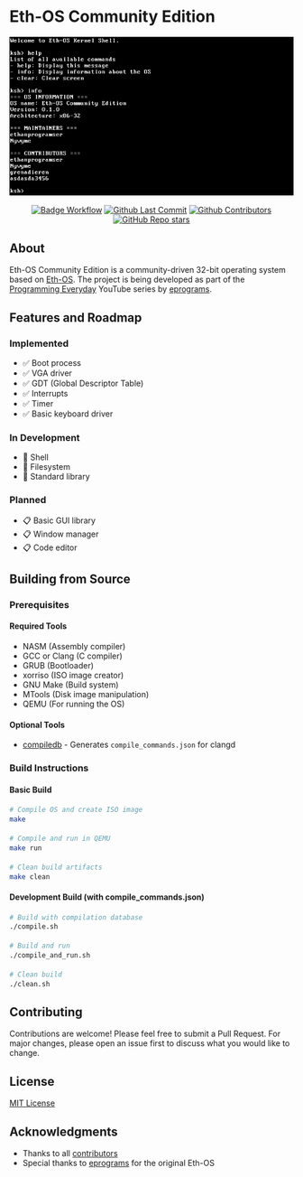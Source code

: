 # Eth-OS Community Edition
<div align="center">

<img src="./.github/imgs/os-screenshot.png" alt="Eth-OS Screenshot" />

[![Badge Workflow](https://github.com/ethanprogramser/eth-os-com/actions/workflows/ci.yml/badge.svg)](https://github.com/ethanprogramser/eth-os-com/actions)
[![Github Last Commit](https://img.shields.io/github/last-commit/ethanprogramser/eth-os-com)](https://github.com/ethanprogramser/eth-os-com/commits)
[![Github Contributors](https://img.shields.io/github/contributors/ethanprogramser/eth-os-com)](https://github.com/ethanprogramser/eth-os-com/graphs/contributors)
[![GitHub Repo stars](https://img.shields.io/github/stars/ethanprogramser/eth-os-com)](https://github.com/ethanprogramser/eth-os-com/stargazers)

</div>

## About
Eth-OS Community Edition is a community-driven 32-bit operating system based on [Eth-OS](https://github.com/ethanprogramser/eth-os). The project is being developed as part of the [Programming Everyday](https://www.youtube.com/watch?v=fyZ0Gs9W194&list=PL29dTm11fF9QNI7_xIxwjcaLFCeNhaCym&pp=iAQB) YouTube series by [eprograms](https://www.youtube.com/@eprograms).

## Features and Roadmap
### Implemented
- ✅ Boot process
- ✅ VGA driver
- ✅ GDT (Global Descriptor Table)
- ✅ Interrupts
- ✅ Timer
- ✅ Basic keyboard driver

### In Development
- 🚧 Shell
- 🚧 Filesystem
- 🚧 Standard library

### Planned
- 📋 Basic GUI library
- 📋 Window manager
- 📋 Code editor

## Building from Source

### Prerequisites
#### Required Tools
- NASM (Assembly compiler)
- GCC or Clang (C compiler)
- GRUB (Bootloader)
- xorriso (ISO image creator)
- GNU Make (Build system)
- MTools (Disk image manipulation)
- QEMU (For running the OS)

#### Optional Tools
- [compiledb](https://github.com/nickdiego/compiledb) - Generates `compile_commands.json` for clangd

### Build Instructions

#### Basic Build
```bash
# Compile OS and create ISO image
make

# Compile and run in QEMU
make run

# Clean build artifacts
make clean
```

#### Development Build (with compile_commands.json)
```bash
# Build with compilation database
./compile.sh

# Build and run
./compile_and_run.sh

# Clean build
./clean.sh
```

## Contributing
Contributions are welcome! Please feel free to submit a Pull Request. For major changes, please open an issue first to discuss what you would like to change.

## License
[MIT License](LICENSE)

## Acknowledgments
- Thanks to all [contributors](https://github.com/ethanprogramser/eth-os-com/graphs/contributors)
- Special thanks to [eprograms](https://www.youtube.com/@eprograms) for the original Eth-OS

